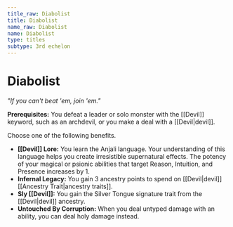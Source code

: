 ```yaml
---
title_raw: Diabolist
title: Diabolist
name_raw: Diabolist
name: Diabolist
type: titles
subtype: 3rd echelon
---
```


# Diabolist

*"If you can't beat 'em, join 'em."*

**Prerequisites:** You defeat a leader or solo monster with the [[Devil]] keyword, such as an archdevil, or you make a deal with a [[Devil|devil]].

Choose one of the following benefits.

- **[[Devil]] Lore:** You learn the Anjali language. Your understanding of this language helps you create irresistible supernatural effects. The potency of your magical or psionic abilities that target Reason, Intuition, and Presence increases by 1.
- **Infernal Legacy:** You gain 3 ancestry points to spend on [[Devil|devil]] [[Ancestry Trait|ancestry traits]].
- **Sly [[Devil]]:** You gain the Silver Tongue signature trait from the [[Devil|devil]] ancestry.
- **Untouched By Corruption:** When you deal untyped damage with an ability, you can deal holy damage instead.
